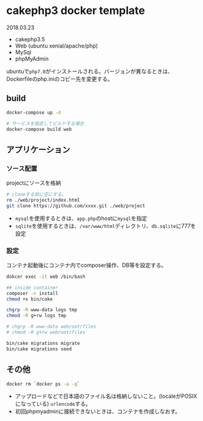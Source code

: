 # cakephp3 docker template

2018.03.23

- cakephp3.5
- Web (ubuntu xenial/apache/php)
- MySql
- phpMyAdmin

ubuntuで``php7.0``がインストールされる。バージョンが異なるときは、Dockerfileのphp.iniのコピー先を変更する。

## build

```bash
docker-compose up -d

# サービスを指定してビルドする場合
docker-compose build web
```

## アプリケーション

### ソース配置

projectにソースを格納
```bash
# cloneする前に空にする。
rm ./web/project/index.html
git clone https://github.com/xxxx.git ./web/project
```

- ``mysql``を使用するときは、``app.php``のhostに``mysql``を指定
- ``sqlite``を使用するときは、``/var/www/html``ディレクトリ、``db.sqlite``に777を設定

### 設定

コンテナ起動後にコンテナ内でcomposer操作、DB等を設定する。

```bash
dokcer exec -it web /bin/bash

## inside container
composer -n install
chmod +x bin/cake

chgrp -R www-data logs tmp
chmod -R g+rw logs tmp

# chgrp -R www-data webroot/files
# chmod -R g+rw webroot/files

bin/cake migrations migrate
bin/cake migrations seed
```

## その他

```bash
docker rm `docker ps -a -q`
```

- アップロードなどで日本語のファイル名は格納しないこと。(localeがPOSIXになっている) ``urlencode``する。
- 初回phpmyadminに接続できないときは、コンテナを作成しなおす。